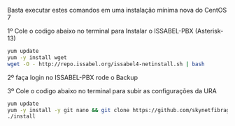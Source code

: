 Basta executar estes comandos em uma instalação mínima nova do CentOS 7

1º Cole o codigo abaixo no terminal para Instalar o ISSABEL-PBX (Asterisk-13)

```bash
yum update
yum -y install wget
wget -O - http://repo.issabel.org/issabel4-netinstall.sh | bash
```
2º faça login no ISSABEL-PBX rode o Backup

3º Cole o codigo abaixo no terminal para subir as configurações da URA
```bash
yum update
yum -y install -y git nano && git clone https://github.com/skynetfibragithub/ISSABEL-PBX.git && sudo chmod -R 777 ISSABEL-PBX && cd ISSABEL-PBX && sudo ./install
./install
```

